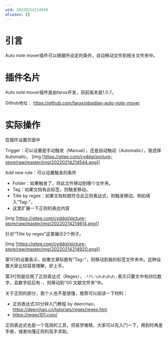```yaml
---
uid: 20220214214030
aliases: []
---
```

# 引言
Auto note mover插件可以根据所设定的条件，自动移动文件到相关文件夹中。

# 插件名片
Auto note mover插件是由farux开发，目前版本是1.0.7。

Github地址： https://github.com/farux/obsidian-auto-note-mover

# 实际操作
在插件设置页面中

Trigger：可以设置是手动触发（Manual），还是自动触动（Automatic），我选择Automatic。
[img [https://gitee.com/cyddgi/picture-store/raw/master/img/20220214214544.png]]


Add new rule：可以设置触发的条件
- Folder：如果触发了，将此文件移动到哪个文件夹。
- Tag：如果文档有此标签，则触发移动。
- Title by regex：如果文档标题符合此正则表达式，则触发移动。例如填入“Tag-”，
- 这里扩展一下正则的表达内容

[img [https://gitee.com/cyddgi/picture-store/raw/master/img/20220214214614.png]]

针对“Title by regex”这里展示2个例子。

[img [https://gitee.com/cyddgi/picture-store/raw/master/img/20220214214920.png]]


第1行的设置表示，如果文章标题有"Tag-"，则移动到我的标签文件夹中。这种设置大家比较容易理解，好上手。

第3行则是应用了正则表达式（Regex），`.*?\-\d\d\d\d\-`表示只要文中有四位数字，且数字前后有`-`，则移动到“00 文献文件夹”中。

关于正则的部分，我个人也不是很懂，推荐可以阅读一下材料：
- 正则表达式30分钟入门教程 by deerchao，  https://deerchao.cn/tutorials/regex/regex.htm
- https://regex101.com/

正则表达式也是一个高效的工具，但易学难精，大家可以先入门一下，用到时再差手册，或者向懂正则的高手求助。
